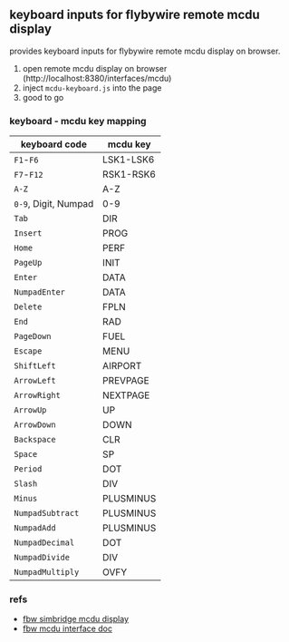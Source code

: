 ## keyboard inputs for flybywire remote mcdu display

provides keyboard inputs for flybywire remote mcdu display on browser.

1. open remote mcdu display on browser (http://localhost:8380/interfaces/mcdu)
2. inject `mcdu-keyboard.js` into the page
3. good to go

### keyboard - mcdu key mapping

| keyboard code        | mcdu key  |
| -------------------- | --------- |
| `F1`-`F6`            | LSK1-LSK6 |
| `F7`-`F12`           | RSK1-RSK6 |
| `A-Z`                | A-Z       |
| `0-9`, Digit, Numpad | 0-9       |
| `Tab`                | DIR       |
| `Insert`             | PROG      |
| `Home`               | PERF      |
| `PageUp`             | INIT      |
| `Enter`              | DATA      |
| `NumpadEnter`        | DATA      |
| `Delete`             | FPLN      |
| `End`                | RAD       |
| `PageDown`           | FUEL      |
| `Escape`             | MENU      |
| `ShiftLeft`          | AIRPORT   |
| `ArrowLeft`          | PREVPAGE  |
| `ArrowRight`         | NEXTPAGE  |
| `ArrowUp`            | UP        |
| `ArrowDown`          | DOWN      |
| `Backspace`          | CLR       |
| `Space`              | SP        |
| `Period`             | DOT       |
| `Slash`              | DIV       |
| `Minus`              | PLUSMINUS |
| `NumpadSubtract`     | PLUSMINUS |
| `NumpadAdd`          | PLUSMINUS |
| `NumpadDecimal`      | DOT       |
| `NumpadDivide`       | DIV       |
| `NumpadMultiply`     | OVFY      |

### refs

- [fbw simbridge mcdu display](https://docs.flybywiresim.com/simbridge/simbridge-feature-guides/remote-displays/remote-mcdu/)
- [fbw mcdu interface doc](https://docs.flybywiresim.com/pilots-corner/a32nx-briefing/mcdu/interface/)
